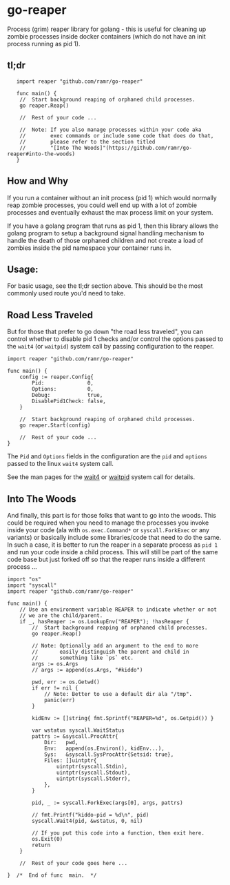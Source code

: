 # go-reaper
Process (grim) reaper library for golang - this is useful for cleaning up
zombie processes inside docker containers (which do not have an init
process running as pid 1).


tl;dr
-----

       import reaper "github.com/ramr/go-reaper"

       func main() {
		//  Start background reaping of orphaned child processes.
		go reaper.Reap()

		//  Rest of your code ...

		//  Note: If you also manage processes within your code aka
		//        exec commands or include some code that does do that,
		//        please refer to the section titled
		//        "[Into The Woods]"(https://github.com/ramr/go-reaper#into-the-woods)
       }



How and Why
-----------
If you run a container without an init process (pid 1) which would
normally reap zombie processes, you could well end up with a lot of zombie
processes and eventually exhaust the max process limit on your system.

If you have a golang program that runs as pid 1, then this library allows
the golang program to setup a background signal handling mechanism to
handle the death of those orphaned children and not create a load of
zombies inside the pid namespace your container runs in.


Usage:
------
For basic usage, see the tl;dr section above. This should be the
most commonly used route you'd need to take.

## Road Less Traveled
But for those that prefer to go down "the road less traveled", you can
control whether to disable pid 1 checks and/or control the options passed to
the `wait4` (or `waitpid`) system call by passing configuration to the
reaper.


	import reaper "github.com/ramr/go-reaper"

	func main() {
		config := reaper.Config{
			Pid:              0,
			Options:          0,
			Debug:            true,
			DisablePid1Check: false,
		}

		//  Start background reaping of orphaned child processes.
		go reaper.Start(config)

		//  Rest of your code ...
	}


The `Pid` and `Options` fields in the configuration are the `pid` and
`options` passed to the linux `wait4` system call.


See the man pages for the [wait4](https://linux.die.net/man/2/wait4) or
[waitpid](https://linux.die.net/man/2/waitpid) system call for details.


## Into The Woods
And finally, this part is for those folks that want to go into the woods.
This could be required when you need to manage the processes you invoke inside
your code (ala with `os.exec.Command*` or `syscall.ForkExec` or any variants)
or basically include some libraries/code that need to do the same.
In such a case, it is better to run the reaper in a separate process as `pid 1`
and run your code inside a child process. This will still be part of the same
code base but just forked off so that the reaper runs inside a different
process ...


	import "os"
	import "syscall"
	import reaper "github.com/ramr/go-reaper"

	func main() {
		// Use an environment variable REAPER to indicate whether or not
		// we are the child/parent.
		if _, hasReaper := os.LookupEnv("REAPER"); !hasReaper {
			//  Start background reaping of orphaned child processes.
			go reaper.Reap()

			// Note: Optionally add an argument to the end to more
			//       easily distinguish the parent and child in
			//       something like `ps` etc.
			args := os.Args
			// args := append(os.Args, "#kiddo")

			pwd, err := os.Getwd()
			if err != nil {
				// Note: Better to use a default dir ala "/tmp".
				panic(err)
			}

			kidEnv := []string{ fmt.Sprintf("REAPER=%d", os.Getpid()) }

			var wstatus syscall.WaitStatus
			pattrs := &syscall.ProcAttr{
				Dir:   pwd,
				Env:   append(os.Environ(), kidEnv...),
				Sys:   &syscall.SysProcAttr{Setsid: true},
				Files: []uintptr{
					uintptr(syscall.Stdin),
					uintptr(syscall.Stdout),
					uintptr(syscall.Stderr),
				},
			}

			pid, _ := syscall.ForkExec(args[0], args, pattrs)

			// fmt.Printf("kiddo-pid = %d\n", pid)
			syscall.Wait4(pid, &wstatus, 0, nil)

			// If you put this code into a function, then exit here.
			os.Exit(0)
			return
		}

		//  Rest of your code goes here ...

	}  /*  End of func  main.  */

